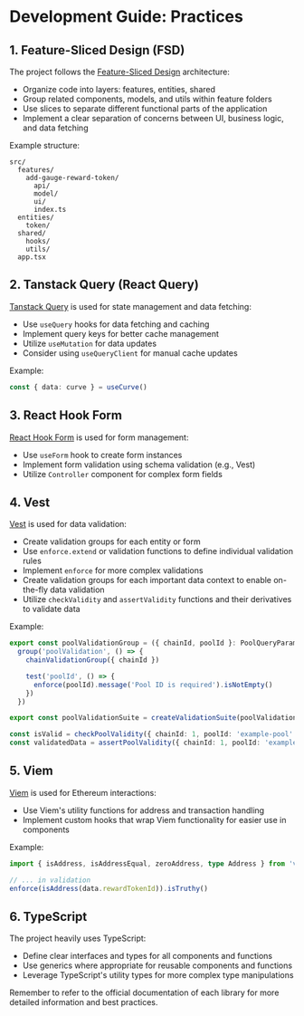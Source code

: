 # Development Guide: Practices

## 1. Feature-Sliced Design (FSD)

The project follows the [Feature-Sliced Design](https://feature-sliced.design/) architecture:

- Organize code into layers: features, entities, shared
- Group related components, models, and utils within feature folders
- Use slices to separate different functional parts of the application
- Implement a clear separation of concerns between UI, business logic, and data fetching

Example structure:

```
src/
  features/
    add-gauge-reward-token/
      api/
      model/
      ui/
      index.ts
  entities/
    token/
  shared/
    hooks/
    utils/
  app.tsx
```

## 2. Tanstack Query (React Query)

[Tanstack Query](https://tanstack.com/query/latest) is used for state management and data fetching:

- Use `useQuery` hooks for data fetching and caching
- Implement query keys for better cache management
- Utilize `useMutation` for data updates
- Consider using `useQueryClient` for manual cache updates

Example:

```typescript
const { data: curve } = useCurve()
```

## 3. React Hook Form

[React Hook Form](https://react-hook-form.com/) is used for form management:

- Use `useForm` hook to create form instances
- Implement form validation using schema validation (e.g., Vest)
- Utilize `Controller` component for complex form fields

## 4. Vest

[Vest](https://vestjs.dev/) is used for data validation:

- Create validation groups for each entity or form
- Use `enforce.extend` or validation functions to define individual validation rules
- Implement `enforce` for more complex validations
- Create validation groups for each important data context to enable on-the-fly data validation
- Utilize `checkValidity` and `assertValidity` functions and their derivatives to validate data

Example:

```typescript
export const poolValidationGroup = ({ chainId, poolId }: PoolQueryParams) =>
  group('poolValidation', () => {
    chainValidationGroup({ chainId })

    test('poolId', () => {
      enforce(poolId).message('Pool ID is required').isNotEmpty()
    })
  })

export const poolValidationSuite = createValidationSuite(poolValidationGroup)

const isValid = checkPoolValidity({ chainId: 1, poolId: 'example-pool' })
const validatedData = assertPoolValidity({ chainId: 1, poolId: 'example-pool' })
```

## 5. Viem

[Viem](https://viem.sh/) is used for Ethereum interactions:

- Use Viem's utility functions for address and transaction handling
- Implement custom hooks that wrap Viem functionality for easier use in components

Example:

```typescript
import { isAddress, isAddressEqual, zeroAddress, type Address } from 'viem'

// ... in validation
enforce(isAddress(data.rewardTokenId)).isTruthy()
```

## 6. TypeScript

The project heavily uses TypeScript:

- Define clear interfaces and types for all components and functions
- Use generics where appropriate for reusable components and functions
- Leverage TypeScript's utility types for more complex type manipulations

Remember to refer to the official documentation of each library for more detailed information and best practices.
